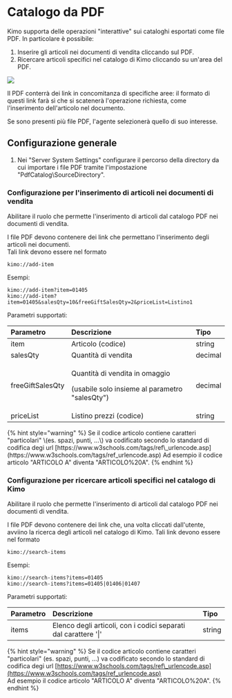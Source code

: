 # Catalogo da PDF

Kimo supporta delle operazioni "interattive" sui cataloghi esportati come file PDF. In particolare è possibile:

1. Inserire gli articoli nei documenti di vendita cliccando sul PDF.
2. Ricercare articoli specifici nel catalogo di Kimo cliccando su un'area del PDF.  

![](https://kimostorage.blob.core.windows.net/kimomanual/Images/PDF%20Catalog.gif)

Il PDF conterrà dei link in concomitanza di specifiche aree: il formato di questi link farà sì che si scatenerà l'operazione richiesta, come l'inserimento dell'articolo nel documento.

Se sono presenti più file PDF, l'agente selezionerà quello di suo interesse.

## Configurazione generale

1. Nei "Server System Settings" configurare il percorso della directory da cui importare i file PDF tramite l'impostazione "PdfCatalog\SourceDirectory". 

### Configurazione per l'inserimento di articoli nei documenti di vendita

Abilitare il ruolo che permette l'inserimento di articoli dal catalogo PDF nei documenti di vendita.

I file PDF devono contenere dei link che permettano l'inserimento degli articoli nei documenti.  
Tali link devono essere nel formato

```http
kimo://add-item
```

Esempi:

```http
kimo://add-item?item=01405
kimo://add-item?item=01405&salesQty=10&freeGiftSalesQty=2&priceList=Listino1
```

Parametri supportati:

<table>
  <thead>
    <tr>
      <th style="text-align:left">Parametro</th>
      <th style="text-align:left">Descrizione</th>
      <th style="text-align:left">Tipo</th>
    </tr>
  </thead>
  <tbody>
    <tr>
      <td style="text-align:left">item</td>
      <td style="text-align:left">Articolo (codice)</td>
      <td style="text-align:left">string</td>
    </tr>
    <tr>
      <td style="text-align:left">salesQty</td>
      <td style="text-align:left">Quantit&#xE0; di vendita</td>
      <td style="text-align:left">decimal</td>
    </tr>
    <tr>
      <td style="text-align:left">freeGiftSalesQty</td>
      <td style="text-align:left">
        <p>Quantit&#xE0; di vendita in omaggio</p>
        <p>(usabile solo insieme al parametro &quot;salesQty&quot;)</p>
      </td>
      <td style="text-align:left">decimal</td>
    </tr>
    <tr>
      <td style="text-align:left">priceList</td>
      <td style="text-align:left">Listino prezzi (codice)</td>
      <td style="text-align:left">string</td>
    </tr>
  </tbody>
</table>{% hint style="warning" %}
Se il codice articolo contiene caratteri "particolari" \(es. spazi, punti, ...\) va codificato secondo lo standard di codifica degi url [https://www.w3schools.com/tags/ref\_urlencode.asp](https://www.w3schools.com/tags/ref_urlencode.asp)  
Ad esempio il codice articolo "ARTICOLO A" diventa "ARTICOLO%20A".
{% endhint %}



### Configurazione per ricercare articoli specifici nel catalogo di Kimo

Abilitare il ruolo che permette l'inserimento di articoli dal catalogo PDF nei documenti di vendita.

I file PDF devono contenere dei link che, una volta cliccati dall'utente, avviino la ricerca degli articoli nel catalogo di Kimo. Tali link devono essere nel formato

```http
kimo://search-items
```

Esempi:

```http
kimo://search-items?items=01405
kimo://search-items?items=01405|01406|01407
```

Parametri supportati:

| Parametro | Descrizione | Tipo |
| :--- | :--- | :--- |
| items | Elenco degli articoli, con i codici separati dal carattere '\|' | string |

{% hint style="warning" %}
Se il codice articolo contiene caratteri "particolari" \(es. spazi, punti, ...\) va codificato secondo lo standard di codifica degi url [https://www.w3schools.com/tags/ref\_urlencode.asp](https://www.w3schools.com/tags/ref_urlencode.asp)  
Ad esempio il codice articolo "ARTICOLO A" diventa "ARTICOLO%20A".
{% endhint %}


